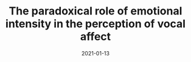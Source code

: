 ---
title: "The paradoxical role of emotional intensity in the perception of vocal affect"
collection: publications
permalink: /publication/2021_the-paradoxical-role-of-emotional-intensity-in-the
date: 2021-01-13
year: 2021
venue: 'Scientific Reports'
authors: 'Holz N, Larrouy-Maestri P, Poeppel D'
number: '184'
citation: 'Holz N, Larrouy-Maestri P, Poeppel D (2021). The paradoxical role of emotional intensity in the perception of vocal affect. Scientific Reports.'
category: 'article'
---